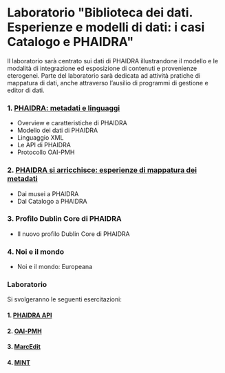 # Laboratorio "Biblioteca dei dati. Esperienze e modelli di dati: i casi Catalogo e PHAIDRA"

Il laboratorio sarà centrato sui dati di PHAIDRA illustrandone il modello e le modalità di integrazione ed esposizione di contenuti e provenienze eterogenei. Parte del laboratorio sarà dedicata ad attività pratiche di mappatura di dati, anche attraverso l’ausilio di programmi di gestione e editor di dati.

### 1. [PHAIDRA: metadati e linguaggi](https://github.com/GiulioTuretta/la-biblioteca-dei-dati/blob/master/la-biblioteca-dei-dati-parte-1.pdf)

- Overview e caratteristiche di PHAIDRA
- Modello dei dati di PHAIDRA
- Linguaggio XML
- Le API di PHAIDRA
- Protocollo OAI-PMH

### 2. [PHAIDRA si arricchisce: esperienze di mappatura dei metadati](https://github.com/GiulioTuretta/la-biblioteca-dei-dati/blob/master/la-biblioteca-dei-dati-parte-2.pdf)

- Dai musei a PHAIDRA
- Dal Catalogo a PHAIDRA

### 3. Profilo Dublin Core di PHAIDRA

- Il nuovo profilo Dublin Core di PHAIDRA

### 4. Noi e il mondo

- Noi e il mondo: Europeana


### Laboratorio

Si svolgeranno le seguenti esercitazioni:

#### 1. [PHAIDRA API](https://github.com/GiulioTuretta/la-biblioteca-dei-dati/wiki/PHAIDRA-API)
#### 2. [OAI-PMH](https://github.com/GiulioTuretta/la-biblioteca-dei-dati/wiki/OAI-PMH)
#### 3. [MarcEdit](https://github.com/GiulioTuretta/la-biblioteca-dei-dati/wiki/MarcEdit)
#### 4. [MINT](https://github.com/GiulioTuretta/la-biblioteca-dei-dati/wiki/MINT)
